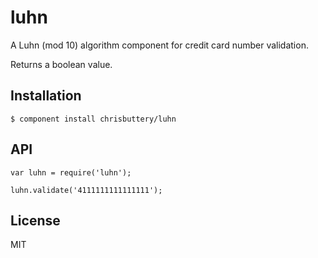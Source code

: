 # luhn

  A Luhn (mod 10) algorithm component for credit card number validation.

  Returns a boolean value.

## Installation

    $ component install chrisbuttery/luhn

## API

	var luhn = require('luhn');

	luhn.validate('4111111111111111'); 

## License

  MIT
